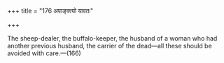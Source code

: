 +++
title = "176 अपाङ्क्त्यो यावतः"

+++

The sheep-dealer, the buffalo-keeper, the husband of a woman who had another previous husband, the carrier of the dead—all these should be avoided with care.—(166)